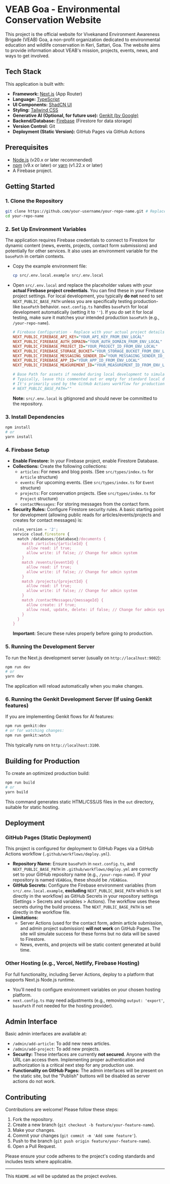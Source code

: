 
# VEAB Goa - Environmental Conservation Website

This project is the official website for Vivekanand Environment Awareness Brigade (VEAB) Goa, a non-profit organization dedicated to environmental education and wildlife conservation in Keri, Sattari, Goa. The website aims to provide information about VEAB's mission, projects, events, news, and ways to get involved.

## Tech Stack

This application is built with:

*   **Framework:** [Next.js](https://nextjs.org/) (App Router)
*   **Language:** [TypeScript](https://www.typescriptlang.org/)
*   **UI Components:** [ShadCN UI](https://ui.shadcn.com/)
*   **Styling:** [Tailwind CSS](https://tailwindcss.com/)
*   **Generative AI (Optional, for future use):** [Genkit (by Google)](https://firebase.google.com/docs/genkit)
*   **Backend/Database:** [Firebase](https://firebase.google.com/) (Firestore for data storage)
*   **Version Control:** Git
*   **Deployment (Static Version):** GitHub Pages via GitHub Actions

## Prerequisites

*   [Node.js](https://nodejs.org/) (v20.x or later recommended)
*   [npm](https://www.npmjs.com/) (v9.x or later) or [yarn](https://yarnpkg.com/) (v1.22.x or later)
*   A Firebase project.

## Getting Started

### 1. Clone the Repository

```bash
git clone https://github.com/your-username/your-repo-name.git # Replace with your actual repo URL
cd your-repo-name
```

### 2. Set Up Environment Variables

The application requires Firebase credentials to connect to Firestore for dynamic content (news, events, projects, contact form submissions) and potentially for other services. It also uses an environment variable for the `basePath` in certain contexts.

*   Copy the example environment file:
    ```bash
    cp src/.env.local.example src/.env.local
    ```
*   Open `src/.env.local` and replace the placeholder values with your **actual Firebase project credentials**. You can find these in your Firebase project settings.
    For local development, you typically **do not** need to set `NEXT_PUBLIC_BASE_PATH` unless you are specifically testing production-like `basePath` behavior. `next.config.ts` handles `basePath` for local development automatically (setting it to `''`). If you *do* set it for local testing, make sure it matches your intended production `basePath` (e.g., `/your-repo-name`).

    ```ini
    # Firebase Configuration - Replace with your actual project details
    NEXT_PUBLIC_FIREBASE_API_KEY="YOUR_API_KEY_FROM_ENV_LOCAL"
    NEXT_PUBLIC_FIREBASE_AUTH_DOMAIN="YOUR_AUTH_DOMAIN_FROM_ENV_LOCAL"
    NEXT_PUBLIC_FIREBASE_PROJECT_ID="YOUR_PROJECT_ID_FROM_ENV_LOCAL"
    NEXT_PUBLIC_FIREBASE_STORAGE_BUCKET="YOUR_STORAGE_BUCKET_FROM_ENV_LOCAL"
    NEXT_PUBLIC_FIREBASE_MESSAGING_SENDER_ID="YOUR_MESSAGING_SENDER_ID_FROM_ENV_LOCAL"
    NEXT_PUBLIC_FIREBASE_APP_ID="YOUR_APP_ID_FROM_ENV_LOCAL"
    NEXT_PUBLIC_FIREBASE_MEASUREMENT_ID="YOUR_MEASUREMENT_ID_FROM_ENV_LOCAL" # Optional

    # Base Path for assets if needed during local development to simulate production
    # Typically, leave this commented out or empty for standard local development.
    # It's primarily used by the GitHub Actions workflow for production builds.
    # NEXT_PUBLIC_BASE_PATH=""
    ```

    **Note:** `src/.env.local` is gitignored and should never be committed to the repository.

### 3. Install Dependencies

```bash
npm install
# or
yarn install
```

### 4. Firebase Setup

*   **Enable Firestore:** In your Firebase project, enable Firestore Database.
*   **Collections:** Create the following collections:
    *   `articles`: For news and blog posts. (See `src/types/index.ts` for `Article` structure)
    *   `events`: For upcoming events. (See `src/types/index.ts` for `Event` structure)
    *   `projects`: For conservation projects. (See `src/types/index.ts` for `Project` structure)
    *   `contactMessages`: For storing messages from the contact form.
*   **Security Rules:** Configure Firestore security rules. A basic starting point for development (allowing public reads for articles/events/projects and creates for contact messages) is:
    ```javascript
    rules_version = '2';
    service cloud.firestore {
      match /databases/{database}/documents {
        match /articles/{articleId} {
          allow read: if true;
          allow write: if false; // Change for admin system
        }
        match /events/{eventId} {
          allow read: if true;
          allow write: if false; // Change for admin system
        }
        match /projects/{projectId} {
          allow read: if true;
          allow write: if false; // Change for admin system
        }
        match /contactMessages/{messageId} {
          allow create: if true;
          allow read, update, delete: if false; // Change for admin system
        }
      }
    }
    ```
    **Important:** Secure these rules properly before going to production.

### 5. Running the Development Server

To run the Next.js development server (usually on `http://localhost:9002`):

```bash
npm run dev
# or
yarn dev
```

The application will reload automatically when you make changes.

### 6. Running the Genkit Development Server (If using Genkit features)

If you are implementing Genkit flows for AI features:

```bash
npm run genkit:dev
# or for watching changes:
npm run genkit:watch
```
This typically runs on `http://localhost:3100`.

## Building for Production

To create an optimized production build:

```bash
npm run build
# or
yarn build
```
This command generates static HTML/CSS/JS files in the `out` directory, suitable for static hosting.

## Deployment

### GitHub Pages (Static Deployment)

This project is configured for deployment to GitHub Pages via a GitHub Actions workflow (`.github/workflows/deploy.yml`).

*   **Repository Name:** Ensure `basePath` in `next.config.ts`, and `NEXT_PUBLIC_BASE_PATH` in `.github/workflows/deploy.yml` are correctly set to your GitHub repository name (e.g., `/your-repo-name`). If your repository is named `VEABGoa`, these should be `/VEABGoa`.
*   **GitHub Secrets:** Configure the Firebase environment variables (from `src/.env.local.example`, **excluding** `NEXT_PUBLIC_BASE_PATH` which is set directly in the workflow) as GitHub Secrets in your repository settings (Settings > Secrets and variables > Actions). The workflow uses these secrets during the build process. The `NEXT_PUBLIC_BASE_PATH` is set directly in the workflow file.
*   **Limitations:**
    *   Server Actions (used for the contact form, admin article submission, and admin project submission) **will not work** on GitHub Pages. The site will simulate success for these forms but no data will be saved to Firestore.
    *   News, events, and projects will be static content generated at build time.

### Other Hosting (e.g., Vercel, Netlify, Firebase Hosting)

For full functionality, including Server Actions, deploy to a platform that supports Next.js Node.js runtime.
*   You'll need to configure environment variables on your chosen hosting platform.
*   `next.config.ts` may need adjustments (e.g., removing `output: 'export'`, `basePath` if not needed for the hosting provider).

## Admin Interface

Basic admin interfaces are available at:
*   `/admin/add-article`: To add new news articles.
*   `/admin/add-project`: To add new projects.
*   **Security:** These interfaces are currently **not secured**. Anyone with the URL can access them. Implementing proper authentication and authorization is a critical next step for any production use.
*   **Functionality on GitHub Pages:** The admin interfaces will be present on the static site, but the "Publish" buttons will be disabled as server actions do not work.

## Contributing

Contributions are welcome! Please follow these steps:
1.  Fork the repository.
2.  Create a new branch (`git checkout -b feature/your-feature-name`).
3.  Make your changes.
4.  Commit your changes (`git commit -m 'Add some feature'`).
5.  Push to the branch (`git push origin feature/your-feature-name`).
6.  Open a Pull Request.

Please ensure your code adheres to the project's coding standards and includes tests where applicable.

---

This `README.md` will be updated as the project evolves.
